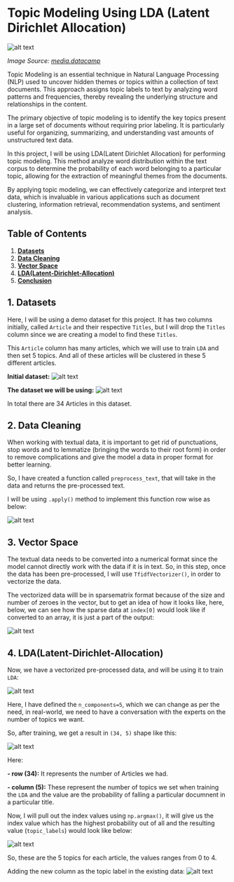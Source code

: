 # Topic Modeling Using LDA (Latent Dirichlet Allocation)

![alt text](images/image1.png)

*Image Source: [media.datacamp](https://media.datacamp.com/legacy/v1697708918/image_8ba024f31a.png)*


Topic Modeling is an essential technique in Natural Language Processing (NLP) used to uncover hidden themes or topics within a collection of text documents. This approach assigns topic labels to text by analyzing word patterns and frequencies, thereby revealing the underlying structure and relationships in the content.

The primary objective of topic modeling is to identify the key topics present in a large set of documents without requiring prior labeling. It is particularly useful for organizing, summarizing, and understanding vast amounts of unstructured text data.

In this project, I will be using LDA(Latent Dirichlet Allocation) for performing topic modeling.
This method analyze word distribution within the text corpus to determine the probability of each word belonging to a particular topic, allowing for the extraction of meaningful themes from the documents.

By applying topic modeling, we can effectively categorize and interpret text data, which is invaluable in various applications such as document clustering, information retrieval, recommendation systems, and sentiment analysis.


## Table of Contents

<ol>
<li><a href="#Datasets"><b> Datasets </a></b></li>
<li><a href="#DataCleaning"><b> Data Cleaning </a></b></li>
<li><a href="#vectorspace"><b> Vector Space </a></b></li>
<li><a href="#lda"><b> LDA(Latent-Dirichlet-Allocation) </a></b></li>
<li><a href="#conclusion"><b> Conclusion </a></b></li>
</ol>


<h2 id="Datasets">1. Datasets</h2>

Here, I will be using a demo dataset for this project. It has two columns initially, 
called `Article` and their respective `Titles`, but I will drop the `Titles` column since 
we are creating a model to find these `Titles`.

This `Article` column has many articles, which we will use to train
 `LDA` and then set 5 topics. And all of these articles will be clustered 
 in these 5 different articles.

**Initial dataset:**
![alt text](images/image2.png)


**The dataset we will be using:**
![alt text](images/image3.png)

In total there are 34 Articles in this dataset.


<h2 id="DataCleaning">2. Data Cleaning</h2>
When working with textual data, it is important to get rid of punctuations, stop words and 
to lemmatize (bringing the words to their root form) in order to remove complications and 
give the model a data in proper format for better learning.

So, I have created a function called `preprocess_text`, that will take in the data and returns
the pre-processed text.

I will be using `.apply()` method to implement this function row wise as below:

![alt text](images/image4.png)



<h2 id="vectorspace">3. Vector Space</h2>

The textual data needs to be converted into a numerical format since the model cannot
directly work with the data if it is in text. So, in this step, once the data
has been pre-processed, I will use `TfidfVectorizer()`, in order to vectorize the data.

The vectorized data willl be in sparsematrix format because of the size and number of
zeroes in the vector, but to get an idea of how it looks like, here, below, we can
see how the sparse data at `index[0]` would look like if converted to an array, it is just
a part of the output:

![alt text](images/image5.png)


<h2 id="lda">4. LDA(Latent-Dirichlet-Allocation)</h2>

Now, we have a vectorized pre-processed data, and will be using it to train `LDA`:

![alt text](images/image6.png)

Here, I have defined the `n_components=5`, which we can change as per the need, in real-world, 
we need to have a conversation with the experts on the number of topics we want.

So, after training, we get a result in `(34, 5)` shape like this:

![alt text](images/image7.png)

Here:

**- row (34):** It represents the number of Articles we had.

**- column (5):** These represent the number of topics we set when training the `LDA` and the
value are the probability of falling a particular documnent in a particular title.


Now, I will pull out the index values using `np.argmax()`, it will give us the index value 
which has the highest probability out of all and 
the resulting value (`topic_labels`) would look like below:

![alt text](images/image8.png)

So, these are the 5 topics for each article, the values ranges from 0 to 4.


Adding the new column as the topic label in the existing data:
![alt text](images/image9.png)
